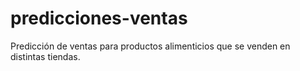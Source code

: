 # predicciones-ventas
Predicción de ventas para productos alimenticios que se venden en distintas tiendas.
